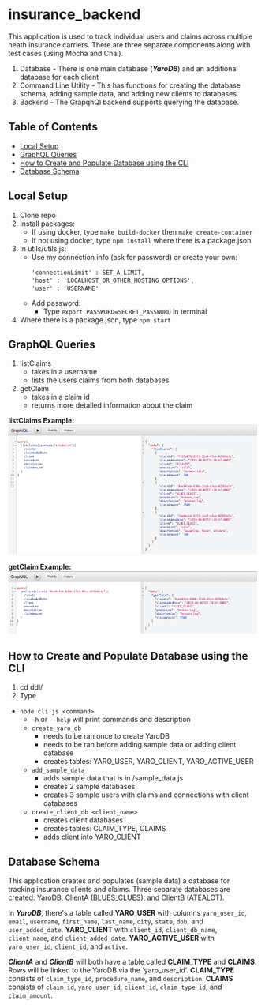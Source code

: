 # insurance_backend

This application is used to track individual users and claims across multiple heath insurance carriers. There are three separate components along with test cases (using Mocha and Chai). 
1. Database - There is one main database (***YaroDB***) and an additional database for each client 
2. Command Line Utility - This has functions for creating the database schema, adding sample data, and adding new clients to databases. 
3. Backend - The GrapqhQl backend supports querying the database.


## Table of Contents
* [Local Setup](#local-setup)
* [GraphQL Queries](#graphql-queries)
* [How to Create and Populate Database using the CLI](#how-to-create-and-populate-database-using-the-cli)
* [Database Schema](#database-schema)




## Local Setup
1. Clone repo
2. Install packages:
    * If using docker, type `make build-docker` then `make create-container`
    * If not using docker, type `npm install` where there is a package.json 
3. In utils/utils.js:
    * Use my connection info (ask for password) or create your own:
       ```
       'connectionLimit' : SET_A_LIMIT,
       'host' : 'LOCALHOST_OR_OTHER_HOSTING_OPTIONS',
       'user' : 'USERNAME'
       ```
    * Add password:
      * Type `export PASSWORD=SECRET_PASSWORD` in terminal
4. Where there is a package.json, type `npm start`


## GraphQL Queries

1. listClaims
    * takes in a username
    * lists the users claims from both databases
2. getClaim
    * takes in a claim id
    * returns more detailed information about the claim
    
    
**listClaims Example:**
![](readmeImages/listClaimsExample.png)

**getClaim Example:**
![](readmeImages/getClaimExample.png)



## How to Create and Populate Database using the CLI

1. cd ddl/
2. Type 
  * `node cli.js <command>`
    * `-h` or `--help` will print commands and description
    * `create_yaro_db`
      * needs to be ran once to create YaroDB
      * needs to be ran before adding sample data or adding client database
      * creates tables: YARO_USER, YARO_CLIENT, YARO_ACTIVE_USER
    * `add_sample_data`
      * adds sample data that is in /sample_data.js
      * creates 2 sample databases
      * creates 3 sample users with claims and connections with client databases
    * `create_client_db <client_name>`
      * creates client databases
      * creates tables: CLAIM_TYPE, CLAIMS
      * adds client into YARO_CLIENT

    
    
## Database Schema 
This application creates and populates (sample data) a database for tracking insurance clients and claims. 
Three separate databases are created: YaroDB, ClientA (BLUES_CLUES), and ClientB (ATEALOT).

In ***YaroDB***, there's a table called **YARO_USER** with columns `yaro_user_id`, `email`, `username`, `first_name`, `last_name`, `city`, `state`, `dob`, and `user_added_date`. **YARO_CLIENT** with `client_id`, `client_db_name`, `client_name`, and `client_added_date`. **YARO_ACTIVE_USER** with `yaro_user_id`, `client_id`, and `active`.

***ClientA*** and ***ClientB*** will both have a table called **CLAIM_TYPE** and **CLAIMS**. Rows will be linked to the YaroDB via the ‘yaro_user_id’. **CLAIM_TYPE** consists of `claim_type_id`, `procedure_name`, and `description`. **CLAIMS** consists of `claim_id`, `yaro_user_id`, `client_id`, `claim_type_id`, and `claim_amount`.



